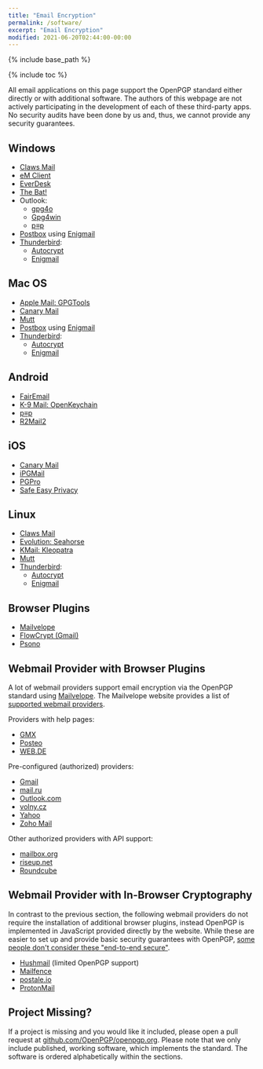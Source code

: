 ```yaml
---
title: "Email Encryption"
permalink: /software/
excerpt: "Email Encryption"
modified: 2021-06-20T02:44:00-00:00
---
```


{% include base_path %}

{% include toc %}

All email applications on this page support the OpenPGP standard either directly or with additional software.
The authors of this webpage are not actively participating in the development of each of these third-party apps.
No security audits have been done by us and, thus, we cannot provide any security guarantees.

## Windows
* [Claws Mail](/software/claws/)
* [eM Client](/software/emclient/)
* [EverDesk](/software/everdesk/)
* [The Bat!](/software/thebat/)
* Outlook:
  * [gpg4o](/software/gpg4o/)
  * [Gpg4win](/software/gpg4win/)
  * [p≡p](/software/pep/)
* [Postbox](/software/postbox/) using [Enigmail](/software/enigmail/)
* [Thunderbird](/software/thunderbird):
  * [Autocrypt](/software/autocrypt/)
  * [Enigmail](/software/enigmail/)

## Mac OS
* [Apple Mail: GPGTools](/software/gpgtools/)
* [Canary Mail](/software/canary-mail/)
* [Mutt](/software/mutt/)
* [Postbox](/software/postbox/) using [Enigmail](/software/enigmail/)
* [Thunderbird](/software/thunderbird):
  * [Autocrypt](/software/autocrypt/)
  * [Enigmail](/software/enigmail/)

## Android
* [FairEmail](/software/fairemail/)
* [K-9 Mail: OpenKeychain](/software/openkeychain/)
* [p≡p](/software/pep/)
* [R2Mail2](/software/r2mail2/)

## iOS
* [Canary Mail](/software/canary-mail/)
* [iPGMail](/software/ipgmail/)
* [PGPro](/software/pgpro/)
* [Safe Easy Privacy](/software/safe/)

## Linux
* [Claws Mail](/software/claws/)
* [Evolution: Seahorse](/software/seahorse/)
* [KMail: Kleopatra](/software/kleopatra/)
* [Mutt](/software/mutt/)
* [Thunderbird](/software/thunderbird):
  * [Autocrypt](/software/autocrypt/)
  * [Enigmail](/software/enigmail/)

## Browser Plugins
* [Mailvelope](/software/mailvelope/)
* [FlowCrypt (Gmail)](https://flowcrypt.com/)
* [Psono](/software/psono/)

## Webmail Provider with Browser Plugins
A lot of webmail providers support email encryption via the OpenPGP standard using [Mailvelope](/software/mailvelope/).
The Mailvelope website provides a list of [supported webmail providers](https://www.mailvelope.com/en/faq#mailer_list).

Providers with help pages:

* [GMX](https://hilfe.gmx.net/sicherheit/pgp/mailvelope-installieren.html)
* [Posteo](https://posteo.de/hilfe/wie-installiere-ich-eine-ende-zu-ende-verschluesselung-pgp-im-browser)
* [WEB.DE](https://hilfe.web.de/sicherheit/pgp/index.html)

Pre-configured (authorized) providers:

* [Gmail](https://mail.google.com/)
* [mail.ru](https://mail.ru/)
* [Outlook.com](https://outlook.live.com/owa/)
* [volny.cz](https://volny.cz/)
* [Yahoo](https://login.yahoo.com/)
* [Zoho Mail](https://www.zoho.eu/mail/)

Other authorized providers with API support:

* [mailbox.org](https://mailbox.org/)
* [riseup.net](https://mail.riseup.net/)
* [Roundcube](https://roundcube.net/)


## Webmail Provider with In-Browser Cryptography
In contrast to the previous section, the following webmail providers do not require the installation of additional browser plugins, instead OpenPGP is implemented in JavaScript provided directly by the website.
While these are easier to set up and provide basic security guarantees with OpenPGP, [some people don't consider these "end-to-end secure"](https://tonyarcieri.com/whats-wrong-with-webcrypto).

* [Hushmail](https://www.hushmail.com/) (limited OpenPGP support)
* [Mailfence](https://www.mailfence.com/)
* [postale.io](https://postale.io/)
* [ProtonMail](https://protonmail.com/)

## Project Missing?
If a project is missing and you would like it included, please open a pull request at [github.com/OpenPGP/openpgp.org](https://github.com/OpenPGP/openpgp.org).
Please note that we only include published, working software, which implements the standard.
The software is ordered alphabetically within the sections.
